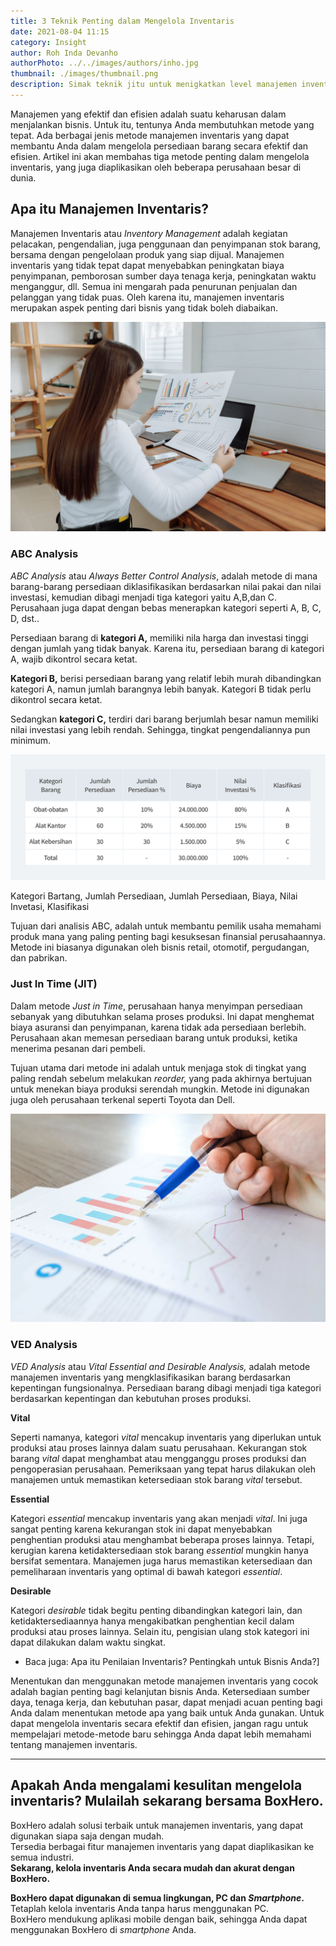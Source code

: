```yaml
---
title: 3 Teknik Penting dalam Mengelola Inventaris
date: 2021-08-04 11:15
category: Insight
author: Roh Inda Devanho
authorPhoto: ../../images/authors/inho.jpg
thumbnail: ./images/thumbnail.png
description: Simak teknik jitu untuk menigkatkan level manajemen inventaris Anda.
---
```


Manajemen yang efektif dan efisien adalah suatu keharusan dalam menjalankan bisnis. Untuk itu, tentunya Anda membutuhkan metode yang tepat. Ada berbagai jenis metode manajemen inventaris yang dapat membantu Anda dalam mengelola persediaan barang secara efektif dan efisien. Artikel ini akan membahas tiga metode penting dalam mengelola inventaris, yang juga diaplikasikan oleh beberapa perusahaan besar di dunia.

## Apa itu Manajemen Inventaris?

Manajemen Inventaris atau *Inventory Management* adalah kegiatan pelacakan, pengendalian, juga penggunaan dan penyimpanan stok barang, bersama dengan pengelolaan produk yang siap dijual. Manajemen inventaris yang tidak tepat dapat menyebabkan peningkatan biaya penyimpanan, pemborosan sumber daya tenaga kerja, peningkatan waktu menganggur, dll. Semua ini mengarah pada penurunan penjualan dan pelanggan yang tidak puas. Oleh karena itu, manajemen inventaris merupakan aspek penting dari bisnis yang tidak boleh diabaikan.

![Teknik analisis](./images/1.png)

### ABC Analysis

*ABC Analysis* atau *Always Better Control Analysis*, adalah metode di mana barang-barang persediaan diklasifikasikan berdasarkan nilai pakai dan nilai investasi, kemudian dibagi menjadi tiga kategori yaitu A,B,dan C. Perusahaan juga dapat dengan bebas menerapkan kategori seperti A, B, C, D, dst..

Persediaan barang di **kategori A,** memiliki nila harga dan investasi tinggi dengan jumlah yang tidak banyak. Karena itu, persediaan barang di kategori A, wajib dikontrol secara ketat.

**Kategori B,** berisi persediaan barang yang relatif lebih murah dibandingkan kategori A, namun jumlah barangnya lebih banyak. Kategori B tidak perlu dikontrol secara ketat.

Sedangkan **kategori C,** terdiri dari barang berjumlah besar namun memiliki nilai investasi yang lebih rendah. Sehingga, tingkat pengendaliannya pun minimum.

![Tabel analisis ABC](./images/2.png)

<invisible>
Kategori Bartang, Jumlah Persediaan, Jumlah Persediaan, Biaya, Nilai Invetasi, Klasifikasi
</invisible>

Tujuan dari analisis ABC, adalah untuk membantu pemilik usaha memahami produk mana yang paling penting bagi kesuksesan finansial perusahaannya. Metode ini biasanya digunakan oleh bisnis retail, otomotif, pergudangan, dan pabrikan.

### Just In Time (JIT)

Dalam metode *Just in Time*, perusahaan hanya menyimpan persediaan sebanyak yang dibutuhkan selama proses produksi. Ini dapat menghemat biaya asuransi dan penyimpanan, karena tidak ada persediaan berlebih. Perusahaan akan memesan persediaan barang untuk produksi, ketika menerima pesanan dari pembeli.

Tujuan utama dari metode ini adalah untuk menjaga stok di tingkat yang paling rendah sebelum melakukan *reorder,* yang pada akhirnya bertujuan untuk menekan biaya produksi serendah mungkin. Metode ini digunakan juga oleh perusahaan terkenal seperti Toyota dan Dell.

![Metode analisis](./images/3.png)

### VED Analysis

*VED Analysis* atau *Vital Essential and Desirable Analysis,* adalah metode manajemen inventaris yang mengklasifikasikan barang berdasarkan kepentingan fungsionalnya. Persediaan barang dibagi menjadi tiga kategori berdasarkan kepentingan dan kebutuhan proses produksi.

**Vital**

Seperti namanya, kategori *vital* mencakup inventaris yang diperlukan untuk produksi atau proses lainnya dalam suatu perusahaan. Kekurangan stok barang *vital* dapat menghambat atau mengganggu proses produksi dan pengoperasian perusahaan. Pemeriksaan yang tepat harus dilakukan oleh manajemen untuk memastikan ketersediaan stok barang *vital* tersebut.

**Essential**

Kategori *essential* mencakup inventaris yang akan menjadi *vital*. Ini juga sangat penting karena kekurangan stok ini dapat menyebabkan penghentian produksi atau menghambat beberapa proses lainnya. Tetapi, kerugian karena ketidaktersediaan stok barang *essential* mungkin hanya bersifat sementara. Manajemen juga harus memastikan ketersediaan dan pemeliharaan inventaris yang optimal di bawah kategori *essential*.

**Desirable**

Kategori *desirable* tidak begitu penting dibandingkan kategori lain, dan ketidaktersediaannya hanya mengakibatkan penghentian kecil dalam produksi atau proses lainnya. Selain itu, pengisian ulang stok kategori ini dapat dilakukan dalam waktu singkat.

- <internal-link to="/blog/Apa-itu-Penilaian-Inventaris-Pentingkah-untuk-Bisnis-Anda">Baca juga: Apa itu Penilaian Inventaris? Pentingkah untuk Bisnis Anda?]</internal-link>

Menentukan dan menggunakan metode manajemen inventaris yang cocok adalah bagian penting bagi kelanjutan bisnis Anda. Ketersediaan sumber daya, tenaga kerja, dan kebutuhan pasar, dapat menjadi acuan penting bagi Anda dalam menentukan metode apa yang baik untuk Anda gunakan. Untuk dapat mengelola inventaris secara efektif dan efisien, jangan ragu untuk mempelajari metode-metode baru sehingga Anda dapat lebih memahami tentang manajemen inventaris.

---

## Apakah Anda mengalami kesulitan mengelola inventaris? Mulailah sekarang bersama BoxHero.

BoxHero adalah solusi terbaik untuk manajemen inventaris, yang dapat digunakan siapa saja dengan mudah.<br/>
Tersedia berbagai fitur manajemen inventaris yang dapat diaplikasikan ke semua industri.<br/>
**Sekarang, kelola inventaris Anda secara mudah dan akurat dengan BoxHero.**

<tip-box>

**BoxHero dapat digunakan di semua lingkungan, PC dan *Smartphone*.**<br/>
Tetaplah kelola inventaris Anda tanpa harus menggunakan PC.<br/>
BoxHero mendukung aplikasi mobile dengan baik, sehingga Anda dapat menggunakan BoxHero di *smartphone* Anda.

</tip-box>
